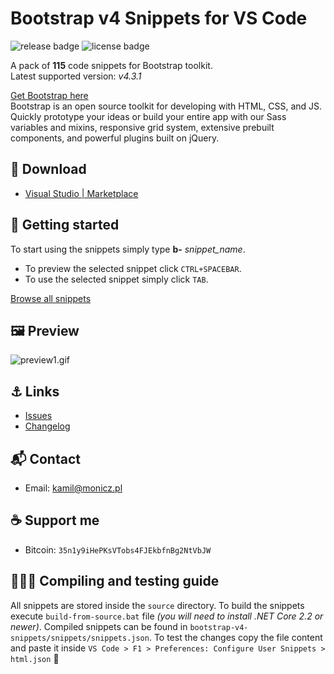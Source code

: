 # Bootstrap v4 Snippets for VS Code

![release badge](https://img.shields.io/github/release/Zaczero/bootstrap-v4-snippets.svg)
![license badge](https://img.shields.io/github/license/Zaczero/bootstrap-v4-snippets.svg)

A pack of **115** code snippets for Bootstrap toolkit.  
Latest supported version: *v4.3.1*

[Get Bootstrap here](https://getbootstrap.com/)  
Bootstrap is an open source toolkit for developing with HTML, CSS, and JS. Quickly prototype your ideas or build your entire app with our Sass variables and mixins, responsive grid system, extensive prebuilt components, and powerful plugins built on jQuery.

## 🔗 Download

* [Visual Studio | Marketplace](https://marketplace.visualstudio.com/items?itemName=Zaczero.bootstrap-v4-snippets)

## 🏁 Getting started

To start using the snippets simply type **b-** *snippet_name*.

* To preview the selected snippet click `CTRL+SPACEBAR`.  
* To use the selected snippet simply click `TAB`.

[Browse all snippets](https://github.com/Zaczero/bootstrap-v4-snippets/blob/master/bootstrap-v4-snippets/snippets/snippets.json)

## 🖼️ Preview

![preview1.gif](https://i.imgur.com/gbRrW2r.gif)

## ⚓ Links

* [Issues](https://github.com/Zaczero/bootstrap-v4-snippets/issues)
* [Changelog](https://github.com/Zaczero/bootstrap-v4-snippets/blob/master/bootstrap-v4-snippets/CHANGELOG.md)

## 📬 Contact

* Email: [kamil@monicz.pl](mailto:kamil@monicz.pl)

## ☕ Support me

* Bitcoin: `35n1y9iHePKsVTobs4FJEkbfnBg2NtVbJW`

## 👨🏻‍💻 Compiling and testing guide

All snippets are stored inside the `source` directory.
To build the snippets execute `build-from-source.bat` file *(you will need to install .NET Core 2.2 or newer)*.
Compiled snippets can be found in `bootstrap-v4-snippets/snippets/snippets.json`.
To test the changes copy the file content and paste it inside `VS Code > F1 > Preferences: Configure User Snippets > html.json` 🎉
